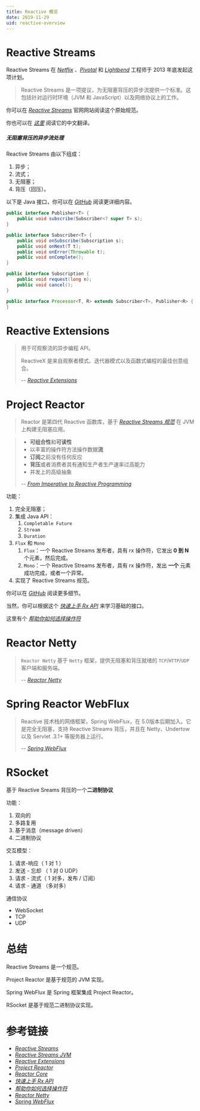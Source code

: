 ```yaml
---
title: Reactive 概览
date: 2019-11-29
uid: reactive-overview
---
```


# Reactive Streams

Reactive Streams 在 [*Netflix*](https://en.wikipedia.org/wiki/Netflix) 、[*Pivotal*](https://en.wikipedia.org/wiki/Pivotal_Software) 和 [*Lightbend*](https://en.wikipedia.org/wiki/Lightbend) 工程师于 2013 年底发起这项计划。

> Reactive Streams 是一项提议，为无阻塞背压的异步流提供一个标准。这包括针对运行时环境（JVM 和 JavaScript）以及网络协议上的工作。

你可以在 [*Reactive Streams*](https://www.reactive-streams.org/) 官网网站阅读这个原始规范。

你也可以在 [*这里*](https://lexcao.github.io/zh/posts/reactive-streams) 阅读它的中文翻译。



##### **无阻塞背压的异步流处理**

Reactive Streams 由以下组成：

1. 异步；
2. 流式；
3. 无阻塞；
4. 背压（回压）。



以下是 Java 接口，你可以在 [*GitHub*](https://github.com/reactive-streams/reactive-streams-jvm) 阅读更详细内容。

```java
public interface Publisher<T> {
    public void subscribe(Subscriber<? super T> s);
}

public interface Subscriber<T> {
    public void onSubscribe(Subscription s);
    public void onNext(T t);
    public void onError(Throwable t);
    public void onComplete();
}

public interface Subscription {
    public void request(long n);
    public void cancel();
}

public interface Processor<T, R> extends Subscriber<T>, Publisher<R> {
}
```

# Reactive Extensions

>  用于可观察流的异步编程 API。
>
>  ReactiveX 是来自观察者模式、迭代器模式以及函数式编程的最佳创意组合。
>
>  -- [*Reactive Extensions*](http://reactivex.io/)

# Project Reactor

> Reactor 是第四代 Reactive 函数库，基于 [*Reactive Streams 规范*](https://github.com/reactive-streams/reactive-streams-jvm) 在 JVM 上构建无阻塞应用。

> * **可组合性**和**可读性**
> * 以丰富的操作符方法操作数据**流**
> * **订阅**之前没有任何反应
> * **背压**或者消费者具有通知生产者生产速率过高能力
> * 并发上的高级抽象
>
> -- [*From Imperative to Reactive Programming*](https://projectreactor.io/docs/core/release/reference/index.html#_from_imperative_to_reactive_programming)

功能：

1. 完全无阻塞；
2. 集成 Java API：
   1. `Completable Future`
   2. `Stream`
   3. `Duration`
3. `Flux` 和 `Mono`
   1. `Flux`：一个 Reactive Streams 发布者，具有 rx 操作符，它发出 **0 到 N** 个元素，然后完成。
   2. `Mono`：一个 Reactive Streams 发布者，具有 rx 操作符，发出 **一个** 元素成功完成，或者一个异常。
4. 实现了 Reactive Streams 规范。

你可以在 [*GitHub*](https://github.com/reactor/reactor-core) 阅读更多细节。

当然，你可以根据这个 [*快速上手 Rx API*](https://github.com/reactor/lite-rx-api-hands-on#lite-rx-api-hands-on) 来学习基础的接口。

这里有个 [*帮助你如何选择操作符*](https://projectreactor.io/docs/core/release/reference/index.html#which-operator)

# Reactor Netty

> `Reactor Netty` 基于 `Netty` 框架，提供无阻塞和背压就绪的 `TCP`/`HTTP`/`UDP` 客户端和服务端。
>
> -- [*Reactor Netty*](https://github.com/reactor/reactor-netty)

# Spring Reactor WebFlux

> Reactive 技术栈的网络框架，Spring WebFlux，在 5.0版本后期加入。它是完全无阻塞，支持 Reactive Streams 背压，并且在 Netty、Undertow 以及 Servlet .3.1+ 等服务器上运行。
>
> -- [*Spring WebFlux*](https://docs.spring.io/spring/docs/current/spring-framework-reference/web-reactive.html)

# RSocket

基于 Reactive Sreams 背压的一个**二进制协议**

功能：

1. 双向的
2. 多路复用
3. 基于消息（message driven）
4. 二进制协议

交互模型：

1. 请求-响应（ 1 对 1 ）
2. 发送 - 忘却 （ 1 对 0 UDP）
3. 请求 - 流式（ 1 对多，发布 / 订阅）
4. 请求 - 通道 （多对多）

通信协议

* WebSocket
* TCP
* UDP

# 总结

Reactive Streams 是一个规范。

Project Reactor 是基于规范的 JVM 实现。

Spring WebFlux 是 Spring 框架集成 Project Reactor。

RSocket 是基于规范二进制协议实现。

# 参考链接

* [*Reactive Streams*](https://www.reactive-streams.org/)
* [*Reactive Streams JVM*](https://github.com/reactive-streams/reactive-streams-jvm)
* [*Reactive Extensions*](http://reactivex.io/)
* [*Project Reactor*](https://projectreactor.io)
* [*Reactor Core*](https://github.com/reactor/reactor-core)
* [*快速上手 Rx API*](https://github.com/reactor/lite-rx-api-hands-on#lite-rx-api-hands-on)
* [*帮助你如何选择操作符*](https://projectreactor.io/docs/core/release/reference/index.html#which-operator)
* [*Reactor Netty*](https://github.com/reactor/reactor-netty)
* [*Spring WebFlux*](https://docs.spring.io/spring/docs/current/spring-framework-reference/web-reactive.html)


